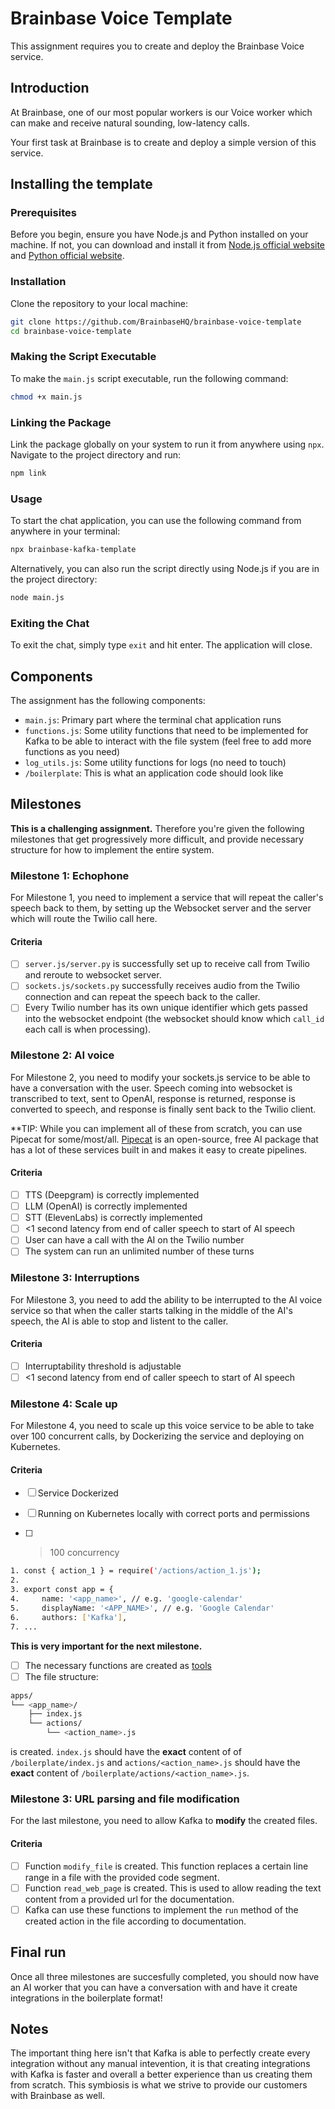 # Brainbase Voice Template

This assignment requires you to create and deploy the Brainbase Voice service.

## Introduction

At Brainbase, one of our most popular workers is our Voice worker which can make and receive natural sounding, low-latency calls.

Your first task at Brainbase is to create and deploy a simple version of this service.

## Installing the template

### Prerequisites

Before you begin, ensure you have Node.js and Python installed on your machine. If not, you can download and install it from [Node.js official website](https://nodejs.org/) and [Python official website](https://www.python.org/).

### Installation

Clone the repository to your local machine:

```bash
git clone https://github.com/BrainbaseHQ/brainbase-voice-template
cd brainbase-voice-template
```

### Making the Script Executable

To make the `main.js` script executable, run the following command:

```bash
chmod +x main.js
```

### Linking the Package

Link the package globally on your system to run it from anywhere using `npx`. Navigate to the project directory and run:

```bash
npm link
```

### Usage

To start the chat application, you can use the following command from anywhere in your terminal:

```bash
npx brainbase-kafka-template
```

Alternatively, you can also run the script directly using Node.js if you are in the project directory:

```bash
node main.js
```

### Exiting the Chat

To exit the chat, simply type `exit` and hit enter. The application will close.

## Components

The assignment has the following components:

- `main.js`: Primary part where the terminal chat application runs
- `functions.js`: Some utility functions that need to be implemented for Kafka to be able to interact with the file system (feel free to add more functions as you need)
- `log_utils.js`: Some utility functions for logs (no need to touch)
- `/boilerplate`: This is what an application code should look like

## Milestones

**This is a challenging assignment.** Therefore you're given the following milestones that get progressively more difficult, and provide necessary structure for how to implement the entire system.

### Milestone 1: Echophone
For Milestone 1, you need to implement a service that will repeat the caller's speech back to them, by setting up the Websocket server and the server which will route the Twilio call here.

#### Criteria
- [ ] `server.js/server.py` is successfully set up to receive call from Twilio and reroute to websocket server.
- [ ] `sockets.js/sockets.py` successfully receives audio from the Twilio connection and can repeat the speech back to the caller.
- [ ] Every Twilio number has its own unique identifier which gets passed into the websocket endpoint (the websocket should know which `call_id` each call is when processing).

### Milestone 2: AI voice
For Milestone 2, you need to modify your sockets.js service to be able to have a conversation with the user. Speech coming into websocket is transcribed to text, sent to OpenAI, response is returned, response is converted to speech, and response is finally sent back to the Twilio client.

**TIP: While you can implement all of these from scratch, you can use Pipecat for some/most/all. [Pipecat](https://github.com/pipecat-ai/pipecat) is an open-source, free AI package that has a lot of these services built in and makes it easy to create pipelines.

#### Criteria
- [ ] TTS (Deepgram) is correctly implemented
- [ ] LLM (OpenAI) is correctly implemented
- [ ] STT (ElevenLabs) is correctly implemented
- [ ] <1 second latency from end of caller speech to start of AI speech
- [ ] User can have a call with the AI on the Twilio number 
- [ ] The system can run an unlimited number of these turns

### Milestone 3: Interruptions
For Milestone 3, you need to add the ability to be interrupted to the AI voice service so that when the caller starts talking in the middle of the AI's speech, the AI is able to stop and listent to the caller.

#### Criteria
- [ ] Interruptability threshold is adjustable
- [ ] <1 second latency from end of caller speech to start of AI speech

### Milestone 4: Scale up
For Milestone 4, you need to scale up this voice service to be able to take over 100 concurrent calls, by Dockerizing the service and deploying on Kubernetes.

#### Criteria
- [ ] Service Dockerized
- [ ] Running on Kubernetes locally with correct ports and permissions
- [ ] >100 concurrency

      
```bash
1. const { action_1 } = require('/actions/action_1.js');
2. 
3. export const app = {
4.     name: '<app_name>', // e.g. 'google-calendar'
5.     displayName: '<APP_NAME>', // e.g. 'Google Calendar'
6.     authors: ['Kafka'],
7. ...
```
**This is very important for the next milestone.**
- [ ] The necessary functions are created as [tools](https://platform.openai.com/docs/guides/function-calling)  
- [ ] The file structure:
```bash
apps/
└── <app_name>/
    ├── index.js
    └── actions/
        └── <action_name>.js
```
is created. `index.js` should have the **exact** content of of `/boilerplate/index.js` and `actions/<action_name>.js` should have the **exact** content of `/boilerplate/actions/<action_name>.js`.

### Milestone 3: URL parsing and file modification
For the last milestone, you need to allow Kafka to **modify** the created files.

#### Criteria
- [ ] Function `modify_file` is created. This function replaces a certain line range in a file with the provided code segment.
- [ ] Function `read_web_page` is created. This is used to allow reading the text content from a provided url for the documentation.
- [ ] Kafka can use these functions to implement the `run` method of the created action in the file according to documentation.

## Final run
Once all three milestones are succesfully completed, you should now have an AI worker that you can have a conversation with and have it create integrations in the boilerplate format!

## Notes
The important thing here isn't that Kafka is able to perfectly create every integration without any manual intevention, it is that creating integrations with Kafka is faster and overall a better experience than us creating them from scratch. This symbiosis is what we strive to provide our customers with Brainbase as well.
